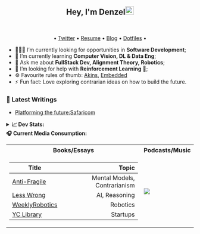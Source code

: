 <h2 align="center">Hey, I'm Denzel<img src="https://github.com/wamburu/wamburu/raw/master/assets/hi.gif" width="23px"></h2>

<br/>

<p align="center">
  • <a href="https://twitter.com/denzelwamburu">Twitter</a>
  • <a href="https://resume.wamburu.codes">Resume</a>
  • <a href="https://wamburu.codes">Blog</a>
  • <a href="https://github.com/wamburu/dotfiles">Dotfiles</a> •

</p>

- 🕵🏿‍♂️ I’m currently looking for opportunities in **Software Development**;
- 🌱 I’m currently learning **Computer Vision, DL & Data Eng**;
- 💬 Ask me about **FullStack Dev, Alignment Theory, Robotics**;
- 🤔 I’m looking for help with **Reinforcement Learning** 👾;
- ⚙️ Favourite rules of thumb: [Akins](https://spacecraft.ssl.umd.edu/akins_laws.html), [Embedded](https://embeddedartistry.com/blog/2018/04/26/embedded-rules-of-thumb/)
- ⚡ Fun fact: Love exploring contrarian ideas on how to build the future.

### 📕 Latest Writings

- [Platforming the future:Safaricom](https://wamburu.codes/Platforming-the-future:-Safaricom)

<details>
<summary><strong>📈 Dev Stats: </strong></summary>
<br>
<table>
<tr><td>

<a>
  <img src="https://github-readme-stats.vercel.app/api?username=wamburu&show_icons=true&count_private=true&theme=merko&hide=contribs" alt="wamburu" /> 
</a>
</td><td>

<!--START_SECTION:waka-->

```text
TypeScript   17 hrs 20 mins  ███████████▒░░░░░░░░░░░░░   45.22 %
Python       13 hrs 5 mins   ████████▓░░░░░░░░░░░░░░░░   34.12 %
Other        4 hrs 4 mins    ██▓░░░░░░░░░░░░░░░░░░░░░░   10.61 %
Markdown     1 hr 31 mins    █░░░░░░░░░░░░░░░░░░░░░░░░   03.99 %
JSON         58 mins         ▓░░░░░░░░░░░░░░░░░░░░░░░░   02.55 %
```

<!--END_SECTION:waka-->

</td></tr>
</table>
</details>

<summary><strong>🎧 Current Media Consumption: </strong></summary>

<table>

<tr><th>Books/Essays </th> <th>Podcasts/Music</th></tr>
<tr><td>

| Title                                                                                         |                        Topic |
| --------------------------------------------------------------------------------------------- | ---------------------------: |
| [Anti-Fragile](https://www.amazon.com/Antifragile-Things-That-Disorder-Incerto/dp/0812979680) | Mental Models, Contrarianism |
| [Less Wrong](https://www.lesswrong.com)                                                       |                AI, Reasoning |
| [WeeklyRobotics](https://weeklyrobotics.com/)                                                 |                     Robotics |
| [YC Library](https://www.ycombinator.com/library)                                             |                     Startups |

</td><td>

<a>
  <img align="center" src="https://spotify-github-profile.vercel.app/api/view?uid=denzelwamburu&cover_image=false" />
</a>
</td></tr>
</table>

